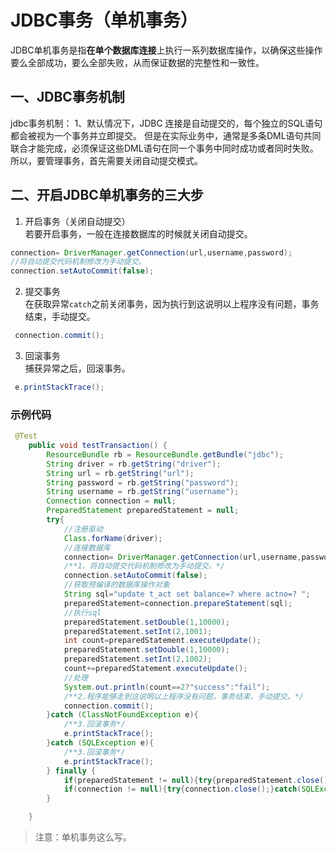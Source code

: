 # JDBC事务（单机事务）
JDBC单机事务是指**在单个数据库连接**上执行一系列数据库操作，以确保这些操作要么全部成功，要么全部失败，从而保证数据的完整性和一致性。
## 一、JDBC事务机制
jdbc事务机制：
1、默认情况下，JDBC 连接是自动提交的，每个独立的SQL语句都会被视为一个事务并立即提交。
但是在实际业务中，通常是多条DML语句共同联合才能完成，必须保证这些DML语句在同一个事务中同时成功或者同时失败。
所以，要管理事务，首先需要关闭自动提交模式。

## 二、开启JDBC单机事务的三大步
1. 开启事务（关闭自动提交）   
若要开启事务，一般在连接数据库的时候就关闭自动提交。   
```java
connection= DriverManager.getConnection(url,username,password);
//将自动提交代码机制修改为手动提交。
connection.setAutoCommit(false);
```
2. 提交事务    
在获取异常`catch`之前关闭事务，因为执行到这说明以上程序没有问题，事务结束，手动提交。   
```java
 connection.commit();
```

3. 回滚事务    
捕获异常之后，回滚事务。   
```java
 e.printStackTrace();
```
### 示例代码
```java
 @Test
    public void testTransaction() {
        ResourceBundle rb = ResourceBundle.getBundle("jdbc");
        String driver = rb.getString("driver");
        String url = rb.getString("url");
        String password = rb.getString("password");
        String username = rb.getString("username");
        Connection connection = null;
        PreparedStatement preparedStatement = null;
        try{
            //注册驱动
            Class.forName(driver);
            //连接数据库
            connection= DriverManager.getConnection(url,username,password);
            /**1、将自动提交代码机制修改为手动提交。*/
            connection.setAutoCommit(false);
            //获取预编译的数据库操作对象
            String sql="update t_act set balance=? where actno=? ";
            preparedStatement=connection.prepareStatement(sql);
            //执行sql
            preparedStatement.setDouble(1,10000);
            preparedStatement.setInt(2,1001);
            int count=preparedStatement.executeUpdate();
            preparedStatement.setDouble(1,10000);
            preparedStatement.setInt(2,1002);
            count+=preparedStatement.executeUpdate();
            //处理
            System.out.println(count==2?"success":"fail");
            /**2.程序能够走到这说明以上程序没有问题，事务结束，手动提交。*/
            connection.commit();
        }catch (ClassNotFoundException e){
            /**3.回滚事务*/
            e.printStackTrace();
        }catch (SQLException e){
            /**3.回滚事务*/
            e.printStackTrace();
        } finally {
            if(preparedStatement != null){try{preparedStatement.close();}catch(SQLException e){e.printStackTrace();}}
            if(connection != null){try{connection.close();}catch(SQLException e){e.printStackTrace();}}
        }

    }
```
>注意：单机事务这么写。